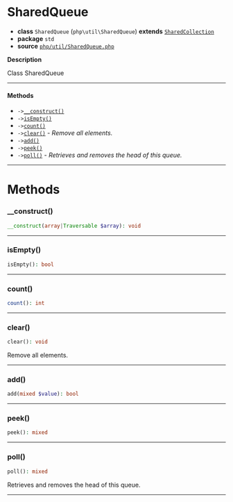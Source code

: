 # SharedQueue

- **class** `SharedQueue` (`php\util\SharedQueue`) **extends** [`SharedCollection`](https://github.com/jphp-compiler/jphp/blob/master/jphp-runtime/api-docs/classes/php/util/SharedCollection.md)
- **package** `std`
- **source** [`php/util/SharedQueue.php`](./src/main/resources/JPHP-INF/sdk/php/util/SharedQueue.php)

**Description**

Class SharedQueue

---

#### Methods

- `->`[`__construct()`](#method-__construct)
- `->`[`isEmpty()`](#method-isempty)
- `->`[`count()`](#method-count)
- `->`[`clear()`](#method-clear) - _Remove all elements._
- `->`[`add()`](#method-add)
- `->`[`peek()`](#method-peek)
- `->`[`poll()`](#method-poll) - _Retrieves and removes the head of this queue._

---
# Methods

<a name="method-__construct"></a>

### __construct()
```php
__construct(array|Traversable $array): void
```

---

<a name="method-isempty"></a>

### isEmpty()
```php
isEmpty(): bool
```

---

<a name="method-count"></a>

### count()
```php
count(): int
```

---

<a name="method-clear"></a>

### clear()
```php
clear(): void
```
Remove all elements.

---

<a name="method-add"></a>

### add()
```php
add(mixed $value): bool
```

---

<a name="method-peek"></a>

### peek()
```php
peek(): mixed
```

---

<a name="method-poll"></a>

### poll()
```php
poll(): mixed
```
Retrieves and removes the head of this queue.

---
